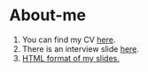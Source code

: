 # About-me
1) You can find my CV [here](https://github.com/mahmhmmdi/About-me/blob/main/CV.pdf).
2) There is an interview slide [here](https://github.com/mahmhmmdi/About-me/blob/main/slides.pdf).
3) [HTML format of my slides.](https://mahmhmmdi.github.io/About-me/aboutme.html)
   

